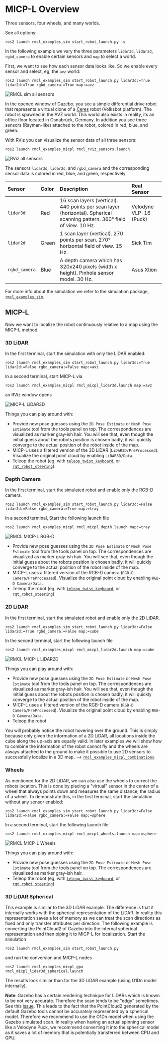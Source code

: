 # MICP-L Overview

Three sensors, four wheels, and many worlds.



See all options:
```console
ros2 launch rmcl_examples_sim start_robot_launch.py -s
```

In the following example we vary the three parameters `lidar3d`, `lidar2d`, `rgbd_camera` to enable certain sensors and `map` to select a world.

First, we want to see how each sensor data looks like. So we enable every sensor and select, eg, the `avz` world:

```console
ros2 launch rmcl_examples_sim start_robot_launch.py lidar3d:=True lidar2d:=True rgbd_camera:=True map:=avz
```

![RMCL sim all sensors](/rmcl_examples_sim/.media/gazebo_allsensors_avz.png)

In the opened window of Gazebo, you see a simple differential drive robot that represents a virtual clone of a [Ceres](https://github.com/uos/ceres_robot) robot (Volksbot platform). The robot is spawned in the AVZ world. This world also exists in reality, its an office floor located in Osnabrück, Germany. In addition you see three sensors (Rayman-like) attached to the robot, colored in red, blue, and green.

With RViz you can visualize the sensor data of all three sensors:
```console
ros2 launch rmcl_examples_micpl rmcl_rviz_sensors.launch
```

![RViz all sensors](/rmcl_examples_sim/.media/rviz_allsensors_avz.png)

The sensors `lidar3d`, `lidar2d`, and `rgbd_camera` and the corresponding sensor data is colored in red, blue, and green, respectively. 

|    Sensor     | Color |   Description |  Real Sensor | 
|:-------------|:---|:--------|:-----------|
| `lidar3d`     | Red | 16 scan layers (vertical). 440 points per scan layer (horizontal). Spherical scanning pattern. 360° field of view. 10 Hz. | Velodyne VLP-16 (Puck) |
| `lidar2d`     | Green | 1 scan layer (vertical). 270 points per scan. 270° horizontal field of view. 15 Hz. | Sick Tim |
| `rgbd_camera` | Blue  | A depth camera which has 320x240 pixels (width x height). Pinhole sensor model. 30 Hz. | Asus Xtion |

For more info about the simulation we refer to the simulation package, [`rmcl_examples_sim`](/rmcl_examples_sim/).

## MICP-L

Now we want to localize the robot continuously relative to a map using the MICP-L method.

### 3D LiDAR

In the first terminal, start the simulation with only the LiDAR enabled:

```console
ros2 launch rmcl_examples_sim start_robot_launch.py lidar3d:=True lidar2d:=False rgbd_camera:=False map:=avz
```

In a second terminal, start MICP-L via

```console
ros2 launch rmcl_examples_micpl rmcl_micpl_lidar3d.launch map:=avz
```

an RViz window opens

![MICP-L LiDAR3D](.media/rmcl_examples_micpl_lidar3d.png)


Things you can play around with:
- Provide new pose guesses using the `2D Pose Estimate` or `Mesh Pose Estimate` tool from the tools panel on top.
The correspondences are visualized as marker gray-ish hair. You will see that, even though the initial guess about the robots position is chosen badly, it will quickly converge to the actual position of the robot inside of the map.
- MICP-L uses a filtered version of the 3D LiDAR (`LiDAR3D/PreProcessed`). Visualize the original point cloud by enabling `LiDAR3D/Data`.
- Teleop the robot (eg, with [`teleop_twist_keyboard`](https://index.ros.org/r/teleop_twist_keyboard/), or [`rqt_robot_steering`](https://github.com/ros-visualization/rqt_robot_steering)).

### Depth Camera

In the first terminal, start the simulated robot and enable only the RGB-D camera.

```console
ros2 launch rmcl_examples_sim start_robot_launch.py lidar3d:=False lidar2d:=False rgbd_camera:=True map:=tray
```

In a second terminal, Start the following launch file

```console
ros2 launch rmcl_examples_micpl rmcl_micpl_depth.launch map:=tray
```

![RMCL MICP-L RGB-D](.media/rmcl_examples_micpl_depth.png)

- Provide new pose guesses using the `2D Pose Estimate` or `Mesh Pose Estimate` tool from the tools panel on top.
The correspondences are visualized as marker gray-ish hair. You will see that, even though the initial guess about the robots position is chosen badly, it will quickly converge to the actual position of the robot inside of the map.
- MICP-L uses a filtered version of the RGB-D camera (`RGB-D Camera/PreProcessed`). Visualize the original point cloud by enabling `RGB-D Camera/Data`.
- Teleop the robot (eg, with [`teleop_twist_keyboard`](https://index.ros.org/r/teleop_twist_keyboard/), or [`rqt_robot_steering`](https://github.com/ros-visualization/rqt_robot_steering)).


### 2D LiDAR

In the first terminal, start the simulated robot and enable only the 2D LiDAR.

```console
ros2 launch rmcl_examples_sim start_robot_launch.py lidar3d:=False lidar2d:=True rgbd_camera:=False map:=cube
```

In the second terminal, start the following launch file

```console
ros2 launch rmcl_examples_micpl rmcl_micpl_lidar2d.launch map:=cube
```

![RMCL MICP-L LiDAR2D](.media/rmcl_examples_micpl_lidar2d.png)

Things you can play around with:
- Provide new pose guesses using the `2D Pose Estimate` or `Mesh Pose Estimate` tool from the tools panel on top.
The correspondences are visualized as marker gray-ish hair. You will see that, even though the initial guess about the robots position is chosen badly, it will quickly converge to the actual position of the robot inside of the map.
- MICP-L uses a filtered version of the RGB-D camera (`RGB-D Camera/PreProcessed`). Visualize the original point cloud by enabling `RGB-D Camera/Data`.
- Teleop the robot

You will probably notice the robot hovering over the ground. This is simply because only given the information of a 2D LiDAR, all locations inside the cube along the up-axis are equally valid. In later examples we will show how to combine the information of the robot cannot fly and the wheels are always attached to the ground to make it possible to use 2D sensors to successfully localize in a 3D map. --> [`rmcl_examples_micpl_combinations`](/rmcl_examples_micpl_combinations/).

### Wheels

As mentioned for the 2D LiDAR, we can also use the wheels to correct the robots location. This is done by placing a "virtual" sensor in the center of a wheel that always points down and measures the same distance; the radius of a wheel. 
To demonstrate this, in the first terminal, start the simulation without any sensor enabled:

```console
ros2 launch rmcl_examples_sim start_robot_launch.py lidar3d:=False lidar2d:=False rgbd_camera:=False map:=sphere
```

In a second terminal, start the following launch file

```console
ros2 launch rmcl_examples_micpl rmcl_micpl_wheels.launch map:=sphere
```

![RMCL MICP-L Wheels](.media/rmcl_examples_micpl_wheels.png)


Things you can play around with:
- Provide new pose guesses using the `2D Pose Estimate` or `Mesh Pose Estimate` tool from the tools panel on top.
The correspondences are visualized as marker gray-ish hair.
- Teleop the robot (eg, with [`teleop_twist_keyboard`](https://index.ros.org/r/teleop_twist_keyboard/), or [`rqt_robot_steering`](https://github.com/ros-visualization/rqt_robot_steering)).



### 3D LiDAR Spherical

This example is similar to the 3D LiDAR example. The difference is that it internally works with the spherical representation of the LiDAR. In reality this representation saves a lot of memory as we can treat the scan directions as fixed and only transfer attributes per direction. The following example is converting the PointCloud2 of Gazebo into the internal spherical representation and then piping it to MICP-L for localization. Start the simulation

```console
ros2 launch rmcl_examples_sim start_robot_launch.py
```

and run the conversion and MICP-L nodes

```console
ros2 launch rmcl_examples_micpl_gpu rmcl_micpl_lidar3d_spherical.launch
```

The results look similar than for the 3D LiDAR example (using O1Dn model internally).

**Note**: Gazebo has a certain rendering technique for LiDARs which is known to be not very accurate. Therefore the scan tends to be "edgy" sometimes. See this [issue](https://github.com/gazebosim/gz-sim/issues/2743). This leads to the fact that the PointCloud2 generated by the default Gazebo tools cannot be accurately represented by a spherical model. Therefore we recommend to use the O1Dn model when using the Gazebo simulated scan. In reality when having an actual spinning sensor like a Velodyne Puck, we recommend converting it into the spherical model as it saves a lot of memory that is potentially transferred between CPU and GPU.

